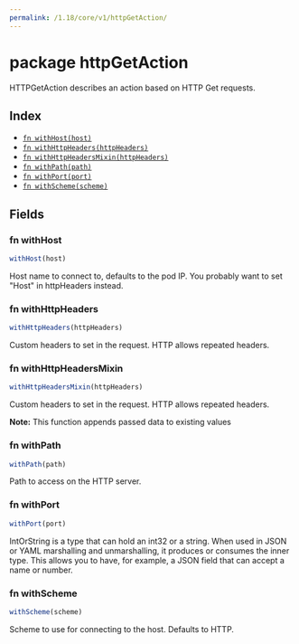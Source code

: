 ```yaml
---
permalink: /1.18/core/v1/httpGetAction/
---
```


# package httpGetAction

HTTPGetAction describes an action based on HTTP Get requests.

## Index

* [`fn withHost(host)`](#fn-withhost)
* [`fn withHttpHeaders(httpHeaders)`](#fn-withhttpheaders)
* [`fn withHttpHeadersMixin(httpHeaders)`](#fn-withhttpheadersmixin)
* [`fn withPath(path)`](#fn-withpath)
* [`fn withPort(port)`](#fn-withport)
* [`fn withScheme(scheme)`](#fn-withscheme)

## Fields

### fn withHost

```ts
withHost(host)
```

Host name to connect to, defaults to the pod IP. You probably want to set "Host" in httpHeaders instead.

### fn withHttpHeaders

```ts
withHttpHeaders(httpHeaders)
```

Custom headers to set in the request. HTTP allows repeated headers.

### fn withHttpHeadersMixin

```ts
withHttpHeadersMixin(httpHeaders)
```

Custom headers to set in the request. HTTP allows repeated headers.

**Note:** This function appends passed data to existing values

### fn withPath

```ts
withPath(path)
```

Path to access on the HTTP server.

### fn withPort

```ts
withPort(port)
```

IntOrString is a type that can hold an int32 or a string.  When used in JSON or YAML marshalling and unmarshalling, it produces or consumes the inner type.  This allows you to have, for example, a JSON field that can accept a name or number.

### fn withScheme

```ts
withScheme(scheme)
```

Scheme to use for connecting to the host. Defaults to HTTP.